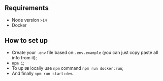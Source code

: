 ## Requirements

- Node version `>14`
- Docker

## How to set up

- Create your `.env` file based on `.env.example` (you can just copy paste all info from it);
- `npm i`;
- To up `DB` locally use `npm` command `npm run docker:run`;
- And finally `npm run start:dev`.
